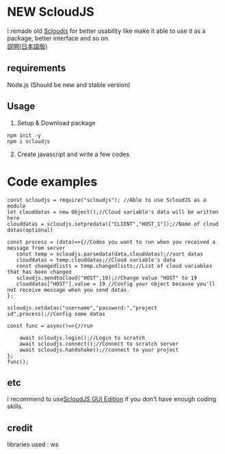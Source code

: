 # NEW ScloudJS

I remade old [Scloudjs](https://github.com/xxXFreezerXxx/ScloudJS) for better usability like make it able to use it as a package, better interface and so on.  
[説明(日本語版)](https://github.com/xxXFreezerXxx/newscloudjs/wiki/Description%5B%E6%97%A5%E6%9C%AC%E8%AA%9E%E7%89%88%5D)
## requirements
Node.js (Should be new and stable version)
## Usage
1. Setup & Download package
```
npm init -y
npm i scloudjs
```
2. Create javascript and write a few codes

# Code examples
```
const scloudjs = require("scloudjs"); //Able to use ScloudJS as a module
let clouddatas = new Object();//Cloud variable's data will be written here
clouddatas = scloudjs.setpredata(["CLIENT","HOST_1"]);//Name of cloud datas(optional)

const process = (data)=>{//Codes you want to run when you received a message from server
   const temp = scloudjs.parsedata(data,clouddatas);//sort datas
   clouddatas = temp.clouddatas;//Cloud variable's data
   const changedlists = temp.changedlists;//List of cloud variables that has been changed
   scloudjs.sendtocloud("HOST",19);//Change value "HOST" to 19
   clouddatas["HOST"].value = 19 //Config your object because you'll not receive message when you send datas.
};

scloudjs.setdatas("username","password:","project id",process);//Config some datas

const func = async()=>{//run

    await scloudjs.login();//Login to scratch
    await scloudjs.connect();//Connect to scratch server
    await scloudjs.handshake();//connect to your project
};
func();

```
## etc
I recommend to use[ScloudJS GUI Edition](https://github.com/xxXFreezerXxx/ScloudjsGUI) if you don't have enough coding skills.
## credit
libraries used : ws
